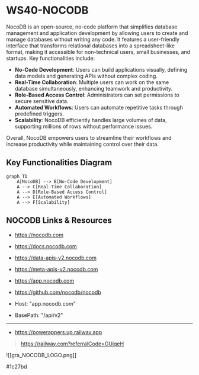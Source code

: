 # WS40-NOCODB

NocoDB is an open-source, no-code platform that simplifies database management and application development by allowing users to create and manage databases without writing any code. It features a user-friendly interface that transforms relational databases into a spreadsheet-like format, making it accessible for non-technical users, small businesses, and startups. Key functionalities include:

- **No-Code Development**: Users can build applications visually, defining data models and generating APIs without complex coding.
- **Real-Time Collaboration**: Multiple users can work on the same database simultaneously, enhancing teamwork and productivity.
- **Role-Based Access Control**: Administrators can set permissions to secure sensitive data.
- **Automated Workflows**: Users can automate repetitive tasks through predefined triggers.
- **Scalability**: NocoDB efficiently handles large volumes of data, supporting millions of rows without performance issues.

Overall, NocoDB empowers users to streamline their workflows and increase productivity while maintaining control over their data.

## Key Functionalities Diagram

```mermaid
graph TD
    A[NocoDB] --> B[No-Code Development]
    A --> C[Real-Time Collaboration]
    A --> D[Role-Based Access Control]
    A --> E[Automated Workflows]
    A --> F[Scalability]
```

## NOCODB Links & Resources


- https://nocodb.com
- https://docs.nocodb.com
- https://data-apis-v2.nocodb.com
- https://meta-apis-v2.nocodb.com
- https://app.nocodb.com
- https://github.com/nocodb/nocodb

- Host: "app.nocodb.com"
- BasePath: "/api/v2"

---

- https://powerappers.up.railway.app

>https://railway.com?referralCode=GUiqeH

![[gra_NOCODB_LOGO.png]]

#1c27bd